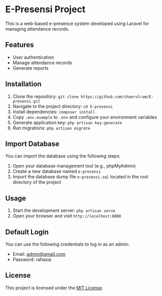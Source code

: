 # E-Presensi Project

This is a web-based e-presence system developed using Laravel for managing attendance records.

## Features
- User authentication
- Manage attendance records
- Generate reports

## Installation
1. Clone the repository: `git clone https://github.com/choerulram/E-presensi.git`
2. Navigate to the project directory: `cd E-presensi`
3. Install dependencies: `composer install`
4. Copy `.env.example` to `.env` and configure your environment variables
5. Generate application key: `php artisan key:generate`
6. Run migrations: `php artisan migrate`

## Import Database
You can import the database using the following steps:
1. Open your database management tool (e.g., phpMyAdmin)
2. Create a new database named `e-presensi`
3. Import the database dump file `e-presensi.sql` located in the root directory of the project

## Usage
1. Start the development server: `php artisan serve`
2. Open your browser and visit `http://localhost:8000`

## Default Login
You can use the following credentials to log in as an admin:
- Email: admin@gmail.com
- Password: rahasia

## License
This project is licensed under the [MIT License](LICENSE).
